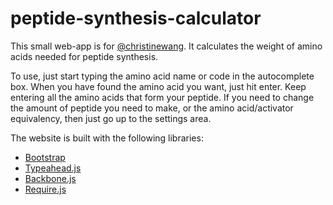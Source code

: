 peptide-synthesis-calculator
============================

This small web-app is for [@christinewang](https://github.com/christinewang). It calculates the weight of amino acids needed for peptide synthesis. 

To use, just start typing the amino acid name or code in the autocomplete box. When you have found the amino acid you want, just hit enter. Keep entering all the amino acids that form your peptide. If you need to change the amount of peptide you need to make, or the amino acid/activator equivalency, then just go up to the settings area.

The website is built with the following libraries:

* [Bootstrap](https://github.com/twbs/bootstrap)
* [Typeahead.js](https://github.com/twitter/typeahead.js)
* [Backbone.js](https://github.com/jashkenas/backbone/)
* [Require.js](https://github.com/jrburke/requirejs)